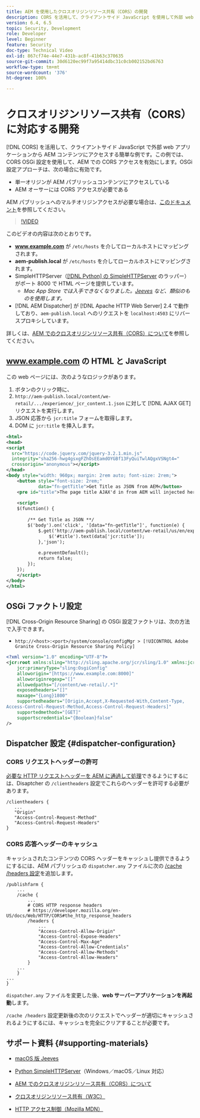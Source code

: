 ```yaml
---
title: AEM を使用したクロスオリジンリソース共有（CORS）の開発
description: CORS を活用して、クライアントサイド JavaScript を使用して外部 web アプリケーションから AEM コンテンツにアクセスする簡単な例です。
version: 6.4, 6.5
topic: Security, Development
role: Developer
level: Beginner
feature: Security
doc-type: Technical Video
exl-id: 867cf74e-44e7-431b-ac8f-41b63c370635
source-git-commit: 30d6120ec99f7a95414dbc31c0cb002152bd6763
workflow-type: tm+mt
source-wordcount: '376'
ht-degree: 100%

---
```


# クロスオリジンリソース共有（CORS）に対応する開発

[!DNL CORS] を活用して、クライアントサイド JavaScript で外部 web アプリケーションから AEM コンテンツにアクセスする簡単な例です。この例では、CORS OSGi 設定を使用して、AEM での CORS アクセスを有効にします。OSGi 設定アプローチは、次の場合に有効です。

* 単一オリジンが AEM パブリッシュコンテンツにアクセスしている
* AEM オーサーには CORS アクセスが必要である

AEM パブリッシュへのマルチオリジンアクセスが必要な場合は、[このドキュメント](https://experienceleague.adobe.com/docs/experience-manager-learn/getting-started-with-aem-headless/deployments/configurations/cors.html?lang=ja#dispatcher-configuration)を参照してください。

>[!VIDEO](https://video.tv.adobe.com/v/18837?quality=12&learn=on)

このビデオの内容は次のとおりです。

* **www.example.com** が `/etc/hosts` を介してローカルホストにマッピングされます。
* **aem-publish.local** が `/etc/hosts` を介してローカルホストにマッピングされます。
* SimpleHTTPServer（[[!DNL Python] の SimpleHTTPServer](https://docs.python.org/2/library/simplehttpserver.html) のラッパー）がポート 8000 で HTML ページを提供しています。
   * _Mac App Store では入手できなくなりました。[Jeeves](https://apps.apple.com/jp/app/jeeves-local-http-server/id980824182?mt=12) など、類似のものを使用します。_
* [!DNL AEM Dispatcher] が [!DNL Apache HTTP Web Server] 2.4 で動作しており、`aem-publish.local` へのリクエストを `localhost:4503` にリバースプロキシしています。

詳しくは、[AEM でのクロスオリジンリソース共有（CORS）について](./understand-cross-origin-resource-sharing.md)を参照してください。

## www.example.com の HTML と JavaScript

この web ページには、次のようなロジックがあります。

1. ボタンのクリック時に、
1. `http://aem-publish.local/content/we-retail/.../experience/_jcr_content.1.json` に対して [!DNL AJAX GET] リクエストを実行します。
1. JSON 応答から `jcr:title` フォームを取得します。
1. DOM に `jcr:title` を挿入します。

```xml
<html>
<head>
<script
  src="https://code.jquery.com/jquery-3.2.1.min.js"
  integrity="sha256-hwg4gsxgFZhOsEEamdOYGBf13FyQuiTwlAQgxVSNgt4="
  crossorigin="anonymous"></script>   
</head>
<body style="width: 960px; margin: 2rem auto; font-size: 2rem;">
    <button style="font-size: 2rem;"
            data="fn-getTitle">Get Title as JSON from AEM</button>
    <pre id="title">The page title AJAX'd in from AEM will injected here</pre>
    
    <script>
    $(function() { 
        
        /** Get Title as JSON **/
        $('body').on('click', '[data="fn-getTitle"]', function(e) { 
            $.get('http://aem-publish.local/content/we-retail/us/en/experience/_jcr_content.1.json', function(data) {
                $('#title').text(data['jcr:title']);
            },'json');
            
            e.preventDefault();
            return false;
        });
    });
    </script>
</body>
</html>
```

## OSGi ファクトリ設定

[!DNL Cross-Origin Resource Sharing] の OSGi 設定ファクトリは、次の方法で入手できます。

* `http://<host>:<port>/system/console/configMgr > [!UICONTROL Adobe Granite Cross-Origin Resource Sharing Policy]`

```xml
<?xml version="1.0" encoding="UTF-8"?>
<jcr:root xmlns:sling="http://sling.apache.org/jcr/sling/1.0" xmlns:jcr="http://www.jcp.org/jcr/1.0"
    jcr:primaryType="sling:OsgiConfig"
    alloworigin="[https://www.example.com:8000]"
    alloworiginregexp="[]"
    allowedpaths="[/content/we-retail/.*]"
    exposedheaders="[]"
    maxage="{Long}1800"
    supportedheaders="[Origin,Accept,X-Requested-With,Content-Type,
Access-Control-Request-Method,Access-Control-Request-Headers]"
    supportedmethods="[GET]"
    supportscredentials="{Boolean}false"
/>
```

## Dispatcher 設定 {#dispatcher-configuration}

### CORS リクエストヘッダーの許可

[必要な HTTP リクエストヘッダーを AEM に通過して処理](https://experienceleague.adobe.com/docs/experience-manager-dispatcher/using/configuring/dispatcher-configuration.html?lang=ja#specifying-the-http-headers-to-pass-through-clientheaders)できるようにするには、Disaptcher の `/clientheaders` 設定でこれらのヘッダーを許可する必要があります。

```
/clientheaders {
   ...
   "Origin"
   "Access-Control-Request-Method"
   "Access-Control-Request-Headers"
}
```

### CORS 応答ヘッダーのキャッシュ

キャッシュされたコンテンツの CORS ヘッダーをキャッシュし提供できるようにするには、AEM パブリッシュの `dispatcher.any` ファイルに次の [/cache /headers 設定](https://experienceleague.adobe.com/docs/experience-manager-dispatcher/using/configuring/dispatcher-configuration.html?lang=ja#caching-http-response-headers)を追加します。

```
/publishfarm {
    ...
    /cache {
        ...
        # CORS HTTP response headers
        # https://developer.mozilla.org/en-US/docs/Web/HTTP/CORS#the_http_response_headers
        /headers {
            ...
            "Access-Control-Allow-Origin"
            "Access-Control-Expose-Headers"
            "Access-Control-Max-Age"
            "Access-Control-Allow-Credentials"
            "Access-Control-Allow-Methods"
            "Access-Control-Allow-Headers"
        }
    ...
    }
...
}
```

`dispatcher.any` ファイルを変更した後、**web サーバーアプリケーションを再起動**&#x200B;します。

`/cache /headers` 設定更新後の次のリクエストでヘッダーが適切にキャッシュされるようにするには、キャッシュを完全にクリアすることが必要です。

## サポート資料 {#supporting-materials}

* [macOS 版 Jeeves](https://apps.apple.com/jp/app/jeeves-local-http-server/id980824182?mt=12)
* [Python SimpleHTTPServer](https://docs.python.o:qrg/2/library/simplehttpserver.html)（Windows／macOS／Linux 対応）

* [AEM でのクロスオリジンリソース共有（CORS）について](./understand-cross-origin-resource-sharing.md)
* [クロスオリジンリソース共有（W3C）](https://www.w3.org/TR/cors/)
* [HTTP アクセス制御（Mozilla MDN）](https://developer.mozilla.org/ja-JP/docs/Web/HTTP/Access_control_CORS)
